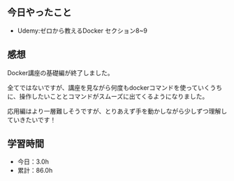 ## 今日やったこと
- Udemy:ゼロから教えるDocker セクション8~9

## 感想
Docker講座の基礎編が終了しました。

全てではないですが、講座を見ながら何度もdockerコマンドを使っていくうちに、操作したいこととコマンドがスムーズに出てくるようになりました。

応用編はより一層難しそうですが、とりあえず手を動かしながら少しずつ理解していきたいです！

## 学習時間
- 今日：3.0h
- 累計：86.0h
